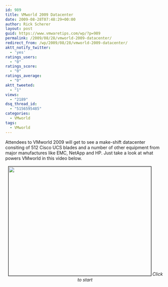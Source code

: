 ```yaml
---
id: 989
title: VMworld 2009 Datacenter
date: 2009-08-28T07:48:29+00:00
author: Rick Scherer
layout: post
guid: https://www.vmwaretips.com/wp/?p=989
permalink: /2009/08/28/vmworld-2009-datacenter/
redirect_from: /wp/2009/08/28/vmworld-2009-datacenter/
aktt_notify_twitter:
  - 'yes'
ratings_users:
  - "0"
ratings_score:
  - "0"
ratings_average:
  - "0"
aktt_tweeted:
  - "1"
views:
  - "2189"
dsq_thread_id:
  - "5156595485"
categories:
  - VMworld
tags:
  - VMworld
---
```

Attendees to VMworld 2009 will get to see a make-shift datacenter consiting of 512 Cisco UCS blades and a number of other equipment from major manufactures like EMC, NetApp and HP. Just take a look at what powers VMworld in this video below.

<p style="text-align: center;">
  <a title="VMworld Datacenter" rel="shadowbox;height=600;width=800" href="http://www.youtube.com/v/t2ymEcrQXC0"><img class="size-full wp-image-990  aligncenter" style="margin: 3px; border: black 1px solid;" title="VMworld Datacenter" src="https://www.vmwaretips.com/wp/wp-content/uploads/2009/08/vmworlddc.png" alt="" width="451" height="345" srcset="https://www.vmwaretips.com/wp/wp-content/uploads/2009/08/vmworlddc.png 451w, https://www.vmwaretips.com/wp/wp-content/uploads/2009/08/vmworlddc-300x229.png 300w" sizes="(max-width: 451px) 100vw, 451px" /></a><em>Click to start</em>
</p>